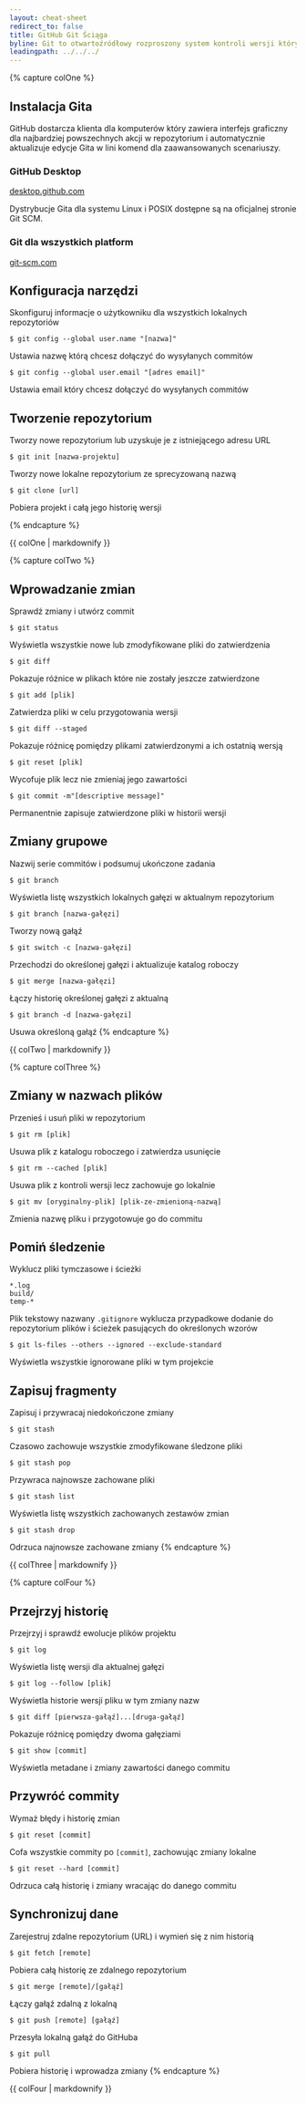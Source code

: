 ```yaml
---
layout: cheat-sheet
redirect_to: false
title: GitHub Git Ściąga
byline: Git to otwartoźródłowy rozproszony system kontroli wersji który umożliwia działanie GitHuba na twoim laptopie lub komputerze stacjonarnym. Ta ściąga podsumowuje najczęściej używane komendy wiersza poleceń Gita w celu szybkiego dostępu.
leadingpath: ../../../
---
```


{% capture colOne %}
## Instalacja Gita
GitHub dostarcza klienta dla komputerów który zawiera interfejs graficzny dla najbardziej powszechnych akcji w repozytorium i automatycznie aktualizuje edycje Gita w lini komend dla zaawansowanych scenariuszy.

### GitHub Desktop
[desktop.github.com](https://desktop.github.com)

Dystrybucje Gita dla systemu Linux i POSIX dostępne są na oficjalnej stronie Git SCM.

### Git dla wszystkich platform
[git-scm.com](https://git-scm.com)

## Konfiguracja narzędzi
Skonfiguruj informacje o użytkowniku dla wszystkich lokalnych repozytoriów

```$ git config --global user.name "[nazwa]"```

Ustawia nazwę którą chcesz dołączyć do wysyłanych commitów


```$ git config --global user.email "[adres email]"```

Ustawia email który chcesz dołączyć do wysyłanych commitów


## Tworzenie repozytorium
Tworzy nowe repozytorium lub uzyskuje je z istniejącego adresu URL


```$ git init [nazwa-projektu]```

Tworzy nowe lokalne repozytorium ze sprecyzowaną nazwą


```$ git clone [url]```

Pobiera projekt i całą jego historię wersji

{% endcapture %}
<div class="col-md-6">
{{ colOne | markdownify }}
</div>


{% capture colTwo %}

## Wprowadzanie zmian
Sprawdź zmiany i utwórz commit


```$ git status```

Wyświetla wszystkie nowe lub zmodyfikowane pliki do zatwierdzenia


```$ git diff```

Pokazuje różnice w plikach które nie zostały jeszcze zatwierdzone


```$ git add [plik]```

Zatwierdza pliki w celu przygotowania wersji


```$ git diff --staged```

Pokazuje różnicę pomiędzy plikami zatwierdzonymi a ich ostatnią wersją


```$ git reset [plik]```

Wycofuje plik lecz nie zmieniaj jego zawartości


```$ git commit -m"[descriptive message]"```

Permanentnie zapisuje zatwierdzone pliki w historii wersji

## Zmiany grupowe
Nazwij serie commitów i podsumuj ukończone zadania


```$ git branch```

Wyświetla listę wszystkich lokalnych gałęzi w aktualnym repozytorium


```$ git branch [nazwa-gałęzi]```

Tworzy nową gałąź


```$ git switch -c [nazwa-gałęzi]```

Przechodzi do określonej gałęzi i aktualizuje katalog roboczy


```$ git merge [nazwa-gałęzi]```

Łączy historię określonej gałęzi z aktualną


```$ git branch -d [nazwa-gałęzi]```

Usuwa określoną gałąź
{% endcapture %}
<div class="col-md-6">
{{ colTwo | markdownify }}
</div>
<div class="clearfix"></div>


{% capture colThree %}
## Zmiany w nazwach plików
Przenieś i usuń pliki w repozytorium


```$ git rm [plik]```

Usuwa plik z katalogu roboczego i zatwierdza usunięcie


```$ git rm --cached [plik]```

Usuwa plik z kontroli wersji lecz zachowuje go lokalnie


```$ git mv [oryginalny-plik] [plik-ze-zmienioną-nazwą]```

Zmienia nazwę pliku i przygotowuje go do commitu

## Pomiń śledzenie
Wyklucz pliki tymczasowe i ścieżki

```
*.log
build/
temp-*
```

Plik tekstowy nazwany `.gitignore` wyklucza przypadkowe dodanie do repozytorium plików i ścieżek pasujących do określonych wzorów


```$ git ls-files --others --ignored --exclude-standard```

Wyświetla wszystkie ignorowane pliki w tym projekcie

## Zapisuj fragmenty
Zapisuj i przywracaj niedokończone zmiany


```$ git stash```

Czasowo zachowuje wszystkie zmodyfikowane śledzone pliki


```$ git stash pop```

Przywraca najnowsze zachowane pliki


```$ git stash list```

Wyświetla listę wszystkich zachowanych zestawów zmian


```$ git stash drop```

Odrzuca najnowsze zachowane zmiany
{% endcapture %}
<div class="col-md-6">
{{ colThree | markdownify }}
</div>

{% capture colFour %}
## Przejrzyj historię
Przejrzyj i sprawdź ewolucje plików projektu


```$ git log```

Wyświetla listę wersji dla aktualnej gałęzi


```$ git log --follow [plik]```

Wyświetla historie wersji pliku w tym zmiany nazw


```$ git diff [pierwsza-gałąź]...[druga-gałąź]```

Pokazuje różnicę pomiędzy dwoma gałęziami


```$ git show [commit]```

Wyświetla metadane i zmiany zawartości danego commitu

## Przywróć commity
Wymaż błędy i historię zmian


```$ git reset [commit]```

Cofa wszystkie commity po `[commit]`, zachowując zmiany lokalne


```$ git reset --hard [commit]```

Odrzuca całą historię i zmiany wracając do danego commitu

## Synchronizuj dane
Zarejestruj zdalne repozytorium (URL) i wymień się z nim historią


```$ git fetch [remote]```

Pobiera całą historię ze zdalnego repozytorium


```$ git merge [remote]/[gałąź]```

Łączy gałąź zdalną z lokalną


```$ git push [remote] [gałąź]```

Przesyła lokalną gałąź do GitHuba


```$ git pull```

Pobiera historię i wprowadza zmiany
{% endcapture %}
<div class="col-md-6">
{{ colFour | markdownify }}
</div>
